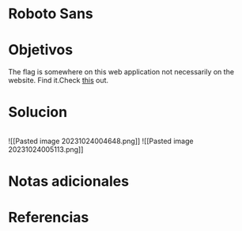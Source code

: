 # Roboto Sans
# Objetivos
The flag is somewhere on this web application not necessarily on the website. Find it.Check [this](http://saturn.picoctf.net:56615/) out.
# Solucion
```bash

```

![[Pasted image 20231024004648.png]]
![[Pasted image 20231024005113.png]]
# Notas adicionales


# Referencias
